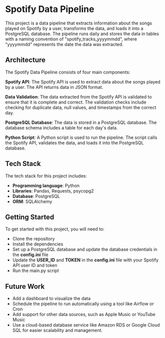 # Spotify Data Pipeline

This project is a data pipeline that extracts information about the songs played on Spotify by a user, transforms the data, and loads it into a PostgreSQL database. The pipeline runs daily and stores the data in tables with a naming convention of "spotify_tracks_yyyymmdd", where "yyyymmdd" represents the date the data was extracted.

## Architecture
The Spotify Data Pipeline consists of four main components:

**Spotify API**: The Spotify API is used to extract data about the songs played by a user. The API returns data in JSON format.

**Data Validation**: The data extracted from the Spotify API is validated to ensure that it is complete and correct. The validation checks include checking for duplicate data, null values, and timestamps from the correct day.

**PostgreSQL Database**: The data is stored in a PostgreSQL database. The database schema includes a table for each day's data.

**Python Script**: A Python script is used to run the pipeline. The script calls the Spotify API, validates the data, and loads it into the PostgreSQL database.

## Tech Stack
The tech stack for this project includes:
- **Programming language**: Python
- **Libraries**: Pandas, Requests, psycopg2
- **Database**: PostgreSQL
- **ORM**: SQLAlchemy

## Getting Started
To get started with this project, you will need to:

- Clone the repository
- Install the dependencies
- Set up a PostgreSQL database and update the database credentials in the **config.ini** file
- Update the **USER_ID** and **TOKEN** in the **config.ini** file with your Spotify API user ID and token
- Run the main.py script

## Future Work

- Add a dashboard to visualize the data
- Schedule the pipeline to run automatically using a tool like Airflow or Cron
- Add support for other data sources, such as Apple Music or YouTube Music
- Use a cloud-based database service like Amazon RDS or Google Cloud SQL for easier scalability and management.

